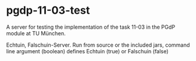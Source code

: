 # pgdp-11-03-test

A server for testing the implementation of the task 11-03 in the PGdP module at TU München.

Echtuin, Falschuin-Server. Run from source or the included jars, command line argument (boolean) defines Echtuin (true) or Falschuin (false)
